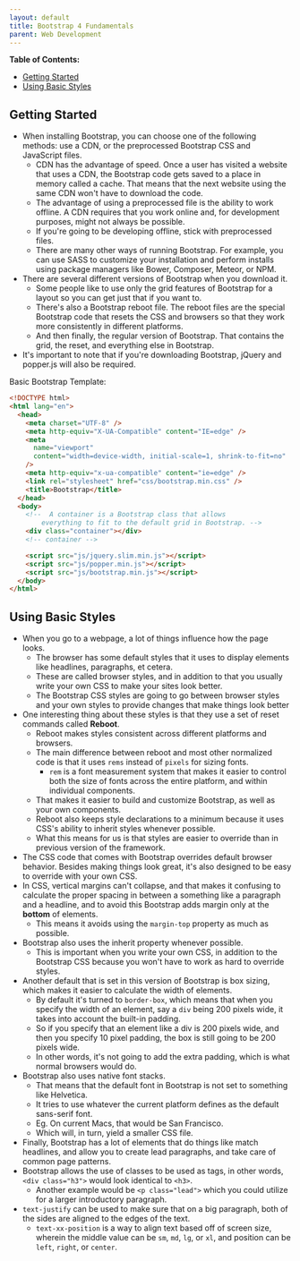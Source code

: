 ```yaml
---
layout: default
title: Bootstrap 4 Fundamentals
parent: Web Development
---
```


**Table of Contents:**

- [Getting Started](#getting-started)
- [Using Basic Styles](#using-basic-styles)

## Getting Started

- When installing Bootstrap, you can choose one of the following methods: use a CDN, or the preprocessed Bootstrap CSS and JavaScript files.
  - CDN has the advantage of speed. Once a user has visited a website that uses a CDN, the Bootstrap code gets saved to a place in memory called a cache. That means that the next website using the same CDN won't have to download the code.
  - The advantage of using a preprocessed file is the ability to work offline. A CDN requires that you work online and, for development purposes, might not always be possible.
  - If you're going to be developing offline, stick with preprocessed files.
  - There are many other ways of running Bootstrap. For example, you can use SASS to customize your installation and perform installs using package managers like Bower, Composer, Meteor, or NPM.
- There are several different versions of Bootstrap when you download it.
  - Some people like to use only the grid features of Bootstrap for a layout so you can get just that if you want to.
  - There's also a Bootstrap reboot file. The reboot files are the special Bootstrap code that resets the CSS and browsers so that they work more consistently in different platforms.
  - And then finally, the regular version of Bootstrap. That contains the grid, the reset, and everything else in Bootstrap.
- It's important to note that if you're downloading Bootstrap, jQuery and popper.js will also be required.

Basic Bootstrap Template:

```html
<!DOCTYPE html>
<html lang="en">
  <head>
    <meta charset="UTF-8" />
    <meta http-equiv="X-UA-Compatible" content="IE=edge" />
    <meta
      name="viewport"
      content="width=device-width, initial-scale=1, shrink-to-fit=no"
    />
    <meta http-equiv="x-ua-compatible" content="ie=edge" />
    <link rel="stylesheet" href="css/bootstrap.min.css" />
    <title>Bootstrap</title>
  </head>
  <body>
    <!--  A container is a Bootstrap class that allows 
        everything to fit to the default grid in Bootstrap. -->
    <div class="container"></div>
    <!-- container -->

    <script src="js/jquery.slim.min.js"></script>
    <script src="js/popper.min.js"></script>
    <script src="js/bootstrap.min.js"></script>
  </body>
</html>
```

## Using Basic Styles

- When you go to a webpage, a lot of things influence how the page looks.
  - The browser has some default styles that it uses to display elements like headlines, paragraphs, et cetera.
  - These are called browser styles, and in addition to that you usually write your own CSS to make your sites look better.
  - The Bootstrap CSS styles are going to go between browser styles and your own styles to provide changes that make things look better
- One interesting thing about these styles is that they use a set of reset commands called **Reboot**.
  - Reboot makes styles consistent across different platforms and browsers.
  - The main difference between reboot and most other normalized code is that it uses `rems` instead of `pixels` for sizing fonts.
    - `rem` is a font measurement system that makes it easier to control both the size of fonts across the entire platform, and within individual components.
  - That makes it easier to build and customize Bootstrap, as well as your own components.
  - Reboot also keeps style declarations to a minimum because it uses CSS's ability to inherit styles whenever possible.
  - What this means for us is that styles are easier to override than in previous version of the framework.
- The CSS code that comes with Bootstrap overrides default browser behavior. Besides making things look great, it's also designed to be easy to override with your own CSS.
- In CSS, vertical margins can't collapse, and that makes it confusing to calculate the proper spacing in between a something like a paragraph and a headline, and to avoid this Bootstrap adds margin only at the **bottom** of elements.
  - This means it avoids using the `margin-top` property as much as possible.
- Bootstrap also uses the inherit property whenever possible.
  - This is important when you write your own CSS, in addition to the Bootstrap CSS because you won't have to work as hard to override styles.
- Another default that is set in this version of Bootstrap is box sizing, which makes it easier to calculate the width of elements.
  - By default it's turned to `border-box`, which means that when you specify the width of an element, say a `div` being 200 pixels wide, it takes into account the built-in padding.
  - So if you specify that an element like a div is 200 pixels wide, and then you specify 10 pixel padding, the box is still going to be 200 pixels wide.
  - In other words, it's not going to add the extra padding, which is what normal browsers would do.
- Bootstrap also uses native font stacks.
  - That means that the default font in Bootstrap is not set to something like Helvetica.
  - It tries to use whatever the current platform defines as the default sans-serif font.
  - Eg. On current Macs, that would be San Francisco.
  - Which will, in turn, yield a smaller CSS file.
- Finally, Bootstrap has a lot of elements that do things like match headlines, and allow you to create lead paragraphs, and take care of common page patterns.
- Bootstrap allows the use of classes to be used as tags, in other words, `<div class="h3">` would look identical to `<h3>`.
  - Another example would be `<p class="lead">` which you could utilize for a larger introductory paragraph.
- `text-justify` can be used to make sure that on a big paragraph, both of the sides are aligned to the edges of the text.
  - `text-xx-position` is a way to align text based off of screen size, wherein the middle value can be `sm`, `md`, `lg`, or `xl`, and position can be `left`, `right`, or `center`.
